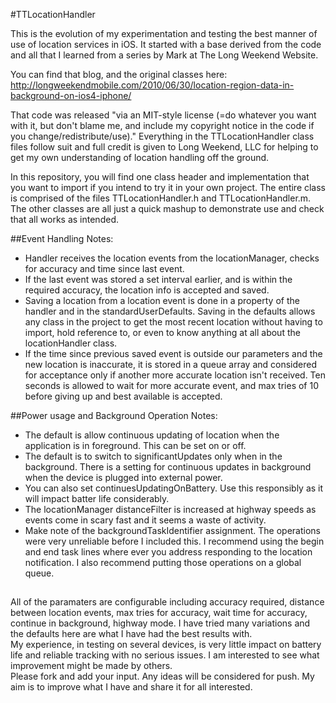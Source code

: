 #TTLocationHandler

This is the evolution of my experimentation and testing the best manner of use of location services in iOS. It started with a base derived from the code and all that I learned from a series by Mark at The Long Weekend Website.

You can find that blog, and the original classes here:
http://longweekendmobile.com/2010/06/30/location-region-data-in-background-on-ios4-iphone/

That code was released "via an MIT-style license (=do whatever you want with it, but don't blame me, and include my copyright notice in the code if you change/redistribute/use)." Everything in the TTLocationHandler class files follow suit and full credit is given to Long Weekend, LLC for helping to get my own understanding of location handling off the ground.

In this repository, you will find one class header and implementation that you want to import if you intend to try it in your own project. The entire class is comprised of the files TTLocationHandler.h and TTLocationHandler.m. The other classes are all just a quick mashup to demonstrate use and check that all works as intended.

##Event Handling Notes:  
- Handler receives the location events from the locationManager, checks for accuracy and time since last event.  
- If the last event was stored a set interval earlier, and is within the required accuracy, the location info is accepted and saved.  
- Saving a location from a location event is done in a property of the handler and in the standardUserDefaults. Saving in the defaults allows any class in the project to get the most recent location without having to import, hold reference to, or even to know anything  at all about the locationHandler class.  
- If the time since previous saved event is outside our parameters and the new location is inaccurate, it is stored in a queue array and considered for acceptance only if another more accurate location isn't received. Ten seconds is allowed to wait for more accurate event, and max tries of 10 before giving up and best available is accepted. 

##Power usage and Background Operation Notes:  
- The default is allow continuous updating of location when the application is in foreground. This can be set on or off.  
- The default is to switch to significantUpdates only when in the background. There is a setting for continuous updates in background when the device is plugged into external power. 
- You can also set continuesUpdatingOnBattery. Use this responsibly as it will impact batter life considerably.  
- The locationManager distanceFilter is increased at highway speeds as events come in scary fast and it seems a waste of activity.  
- Make note of the backgroundTaskIdentifier assignment. The operations were very unreliable before I included this. I recommend using the begin and end task lines where ever you address responding to the location notification. I also recommend putting those operations on a global queue.  

##
All of the paramaters are configurable including accuracy required, distance between location events, max tries for accuracy, wait time for accuracy, continue in background, highway mode. I have tried many variations and the defaults here are what I have had  the best results with.  
My experience, in testing on several devices, is very little impact on battery life and reliable tracking with no serious issues. I am interested to see what improvement might be made by others.  
Please fork and add your input. Any ideas will be considered for push. My aim is to improve what I have and share it for all interested.